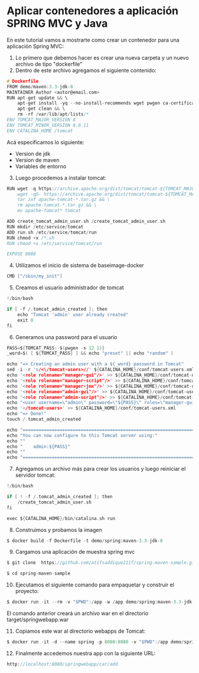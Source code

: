 # Aplicar contenedores a aplicación SPRING MVC y Java

En este tutorial vamos a mostrarte como crear un contenedor para una aplicación Spring MVC:

1.  Lo primero que debemos hacer es crear una nueva carpeta y un nuevo archivo de tipo "dockerfile"
2.  Dentro de este archivo agregamos el siguiente contenido:
```c
# Dockerfile
FROM demo/maven:3.3-jdk-8
MAINTAINER Author <autor@email.com>
RUN apt-get update && \
    apt-get install -yq --no-install-recommends wget pwgen ca-certificates && \
    apt-get clean && \
    rm -rf /var/lib/apt/lists/*
ENV TOMCAT_MAJOR_VERSION 8
ENV TOMCAT_MINOR_VERSION 8.0.11
ENV CATALINA_HOME /tomcat
```

Acá especificamos lo siguiente:
-   Version de jdk
-   Version de maven
-   Variables de entorno

3.  Luego procedemos a instalar tomcat:
```c
RUN wget -q https://archive.apache.org/dist/tomcat/tomcat-${TOMCAT_MAJOR_VERSION}/v${TOMCAT_MINOR_VERSION}/bin/apache-tomcat-${TOMCAT_MINOR_VERSION}.tar.gz && \
	wget -qO- https://archive.apache.org/dist/tomcat/tomcat-${TOMCAT_MAJOR_VERSION}/v${TOMCAT_MINOR_VERSION}/bin/apache-tomcat-${TOMCAT_MINOR_VERSION}.tar.gz.md5 | md5sum -c - && \
	tar zxf apache-tomcat-*.tar.gz && \
 	rm apache-tomcat-*.tar.gz && \
 	mv apache-tomcat* tomcat

ADD create_tomcat_admin_user.sh /create_tomcat_admin_user.sh
RUN mkdir /etc/service/tomcat
ADD run.sh /etc/service/tomcat/run
RUN chmod +x /*.sh
RUN chmod +x /etc/service/tomcat/run

EXPOSE 8080
```

4.  Utilizamos el inicio de sistema de baseimage-docker
```c
CMD ["/sbin/my_init"]
```

5.  Creamos el usuario administrador de tomcat
```c
!/bin/bash

if [ -f /.tomcat_admin_created ]; then
    echo "Tomcat 'admin' user already created"
    exit 0
fi
```

6.  Generamos una password para el usuario
```c
PASS=${TOMCAT_PASS:-$(pwgen -s 12 1)}
_word=$( [ ${TOMCAT_PASS} ] && echo "preset" || echo "random" )

echo "=> Creating an admin user with a ${_word} password in Tomcat"
sed -i -r 's/<\/tomcat-users>//' ${CATALINA_HOME}/conf/tomcat-users.xml
echo '<role rolename="manager-gui"/>' >> ${CATALINA_HOME}/conf/tomcat-users.xml
echo '<role rolename="manager-script"/>' >> ${CATALINA_HOME}/conf/tomcat-users.xml
echo '<role rolename="manager-jmx"/>' >> ${CATALINA_HOME}/conf/tomcat-users.xml
echo '<role rolename="admin-gui"/>' >> ${CATALINA_HOME}/conf/tomcat-users.xml
echo '<role rolename="admin-script"/>' >> ${CATALINA_HOME}/conf/tomcat-users.xml
echo "<user username=\"admin\" password=\"${PASS}\" roles=\"manager-gui,manager-script,manager-jmx,admin-gui, admin-script\"/>" >> ${CATALINA_HOME}/conf/tomcat-users.xml
echo '</tomcat-users>' >> ${CATALINA_HOME}/conf/tomcat-users.xml
echo "=> Done!"
touch /.tomcat_admin_created

echo "========================================================================"
echo "You can now configure to this Tomcat server using:"
echo ""
echo "    admin:${PASS}"
echo ""
echo "========================================================================"
```

7.  Agregamos un archivo más para crear los usuarios y luego reiniciar el servidor tomcat:

```c
!/bin/bash

if [ ! -f /.tomcat_admin_created ]; then
    /create_tomcat_admin_user.sh
fi

exec ${CATALINA_HOME}/bin/catalina.sh run
```

8.  Construimos y probamos la imagen
```c
$ docker build -f Dockerfile -t demo/spring:maven-3.3-jdk-8
```

9.  Cargamos una aplicación de muestra spring mvc
```c
$ git clone  https://github.com/atifsaddique211f/spring-maven-sample.git

$ cd spring-maven-sample
```

10. Ejecutamos el siguiente comando para empaquetar y construir el proyecto:
```c
$ docker run -it --rm -v "$PWD":/app -w /app demo/spring:maven-3.3-jdk-8 mvn clean install
```

El comando anterior creará un archivo war en el directorio target/springwebapp.war

11. Copiamos este war al directorio webapps de Tomcat:
```c
$ docker run -it -d --name spring -p 8080:8080 -v "$PWD":/app demo/spring:maven-3.3-jdk-8 bash -c "cp /app/target/springwebapp.war /tomcat/webapps/ & /tomcat/bin/catalina.sh run"
```

12. Finalmente accedemos nuestra app con la siguiente URL:
```c
http://localhost:8080/springwebapp/car/add
```